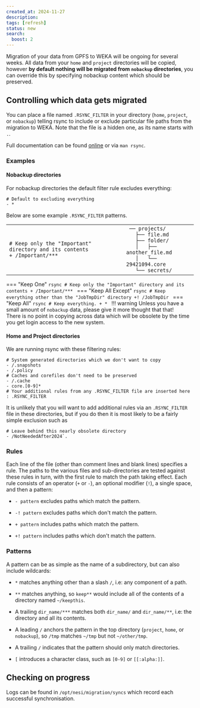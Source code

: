 ```yaml
---
created_at: 2024-11-27
description: 
tags: [refresh]
status: new
search:
  boost: 2
---
```


Migration of your data from GPFS to WEKA will be ongoing for several weeks.
All data from your `home` and `project` directories will be copied, however **by default nothing will be migrated from `nobackup` directories**, you can override this by specifying nobackup content which should be preserved.

## Controlling which data gets migrated

You can place a file named `.RSYNC_FILTER` in your directory (`home`, `project`, or `nobackup`) telling rsync to include or exclude particular file paths from the migration to WEKA.  Note that the file is a hidden one, as its name starts with `.`.

Full documentation can be found [online](https://www.man7.org/linux/man-pages/man1/rsync.1.html#FILTER_RULES) or via `man rsync`.

### Examples

#### Nobackup directories

For nobackup directories the default filter rule excludes everything:

```rsync
# Default to excluding everything
- *
```

Below are some example `.RSYNC_FILTER` patterns.

<table><tbody>
  <tr>
    <td><code># Keep only the "Important" directory and its contents<br>+ /Important/***</code></td>
    <td><code> ── projects/<br>   ├── file.md<br>   ├── folder/<br>   │   ├── another_file.md<br>   │   └── 29421094.core<br>   └── secrets/<br></code></td>
  </tr></tbody>
</table>


=== "Keep One"
    ```rsync
    # Keep only the "Important" directory and its contents
    + /Important/***
    ```
=== "Keep All Except"
    ```rsync
    # Keep everything other than the "JobTmpDir" directory
    +! /JobTmpDir
    ```
=== "Keep All"
    ```rsync
    # Keep everything.
    + *
    ```
    !!! warning
        Unless you have a small amount of `nobackup` data, please give it more thought that that!  
        There is no point in copying across data which will be obsolete by the time you get login access to the new system.

#### Home and Project directories

We are running rsync with these filtering rules:

```rsync
# System generated directories which we don't want to copy
- /.snapshots
- /.policy
# Caches and corefiles don't need to be preserved
- /.cache
- core.[0-9]*
# Your additional rules from any .RSYNC_FILTER file are inserted here
: .RSYNC_FILTER
```

It is unlikely that you will want to add additional rules via an `.RSYNC_FILTER` file in these directories, but if you do then it is most likely to be a fairly simple exclusion such as

```rsync
# Leave behind this nearly obsolete directory
- /NotNeededAfter2024`.
```

### Rules

Each line of the file (other than comment lines and blank lines) specifies a rule.  The paths to the various files and sub-directories are tested against these rules in turn, with the first rule to match the path taking effect.  Each rule consists of an operator (`+` or `-`), an optional modifier (`!`), a single space, and then a pattern:

- `- pattern` excludes paths which match the pattern.

- `-! pattern` excludes paths which don't match the pattern.

- `+ pattern` includes paths which match the pattern.

- `+! pattern` includes paths which don't match the pattern.

### Patterns

A pattern can be as simple as the name of a subdirectory, but can also include wildcards:

- `*` matches anything other than a slash `/`, i.e: any component of a path.

- `**` matches anything, so `keep**` would include all of the contents of a directory named `~/keepthis`.

- A trailing `dir_name/***` matches both `dir_name/` and `dir_name/**`, i.e: the directory and all its contents.

- A leading `/` anchors the pattern in the top directory (`project`, `home`, or `nobackup`), so  `/tmp` matches `~/tmp` but not `~/other/tmp`.

- A trailing `/` indicates that the pattern should only match directories.

- `[` introduces a character class, such as `[0-9]` or `[[:alpha:]]`.

## Checking on progress

Logs can be found in `/opt/nesi/migration/syncs` which record each successful synchronisation.  
